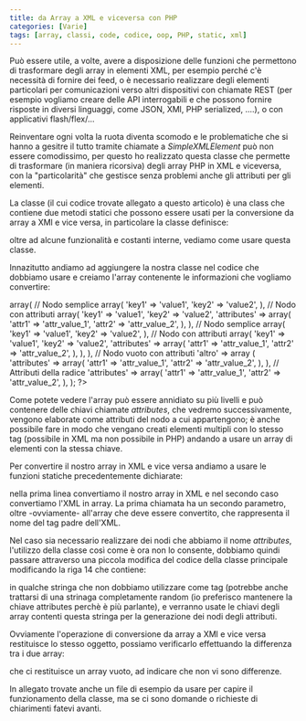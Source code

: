 ```yaml
---
title: da Array a XML e viceversa con PHP
categories: [Varie]
tags: [array, classi, code, codice, oop, PHP, static, xml]
---
```

Può essere utile, a volte, avere a disposizione delle funzioni che permettono di trasformare degli array in elementi XML, per esempio perché c'è necessità di fornire dei feed, o è necessario realizzare degli elementi particolari per comunicazioni verso altri dispositivi con chiamate REST (per esempio vogliamo creare delle API interrogabili e che possono fornire risposte in diversi linguaggi, come JSON, XMl, PHP serialized, ....), o con applicativi flash/flex/...

Reinventare ogni volta la ruota diventa scomodo e le problematiche che si hanno a gesitre il tutto tramite chiamate a _SimpleXMLElement_ può non essere comodissimo, per questo ho realizzato questa classe che permette di trasformare (in maniera ricorsiva) degli array PHP in XML e viceversa, con la "particolarità" che gestisce senza problemi anche gli attributi per gli elementi.
<!--break-->
La classe (il cui codice trovate allegato a questo articolo) è una class che contiene due metodi statici che possono essere usati per la conversione da array a XMl e vice versa, in particolare la classe definisce:
<?php
class ArrayToXML {
  static public toXml() { // ... }
  static public toArray() { // ... }
}
?>
oltre ad alcune funzionalità e costanti interne, vediamo come usare questa classe.

Innazitutto andiamo ad aggiungere la nostra classe nel codice che dobbiamo usare e creiamo l'array contenente le informazioni che vogliamo convertire:
<?php
include_once('ArrayToXML.php');

$items = array(
  'item' => array(
    // Nodo semplice
    array(
      'key1' => 'value1',
      'key2' => 'value2',
    ),
    // Nodo con attributi
    array(
      'key1' => 'value1',
      'key2' => 'value2',
      'attributes'  => array(
        'attr1' => 'attr_value_1',
        'attr2' => 'attr_value_2',
      ),
    ),
    // Nodo semplice
    array(
      'key1' => 'value1',
      'key2' => 'value2',
    ),
    // Nodo con attributi
    array(
      'key1' => 'value1',
      'key2' => 'value2',
      'attributes'  => array(
        'attr1' => 'attr_value_1',
        'attr2' => 'attr_value_2',
      ),
    ),
  ),
  // Nodo vuoto con attributi
  'altro' => array (
    'attributes'  => array(
        'attr1' => 'attr_value_1',
        'attr2' => 'attr_value_2',
    ),
  ),
  // Attributi della radice
  'attributes'  => array(
        'attr1' => 'attr_value_1',
        'attr2' => 'attr_value_2',
  ),
);
?>

Come potete vedere l'array può essere annidiato su più livelli e può contenere delle chiavi chiamate _attributes_, che vedremo successivamente, vengono elaborate come attributi del nodo a cui appartengono; è anche possibile fare in modo che vengano creati elementi multipli con lo stesso tag (possibile in XML ma non possibile in PHP) andando a usare un array di elementi con la stessa chiave.

Per convertire il nostro array in XML e vice versa andiamo a usare le funzioni statiche precedentemente dichiarate:
<?php
$xml = ArrayToXML::toXml($items, 'items');
$array = ArrayToXML::toArray($xml);
?>
nella prima linea convertiamo il nostro array in XML e nel secondo caso convertiamo l'XML in array. La prima chiamata ha un secondo parametro, oltre -ovviamente- all'array che deve essere convertito, che rappresenta il nome del tag padre dell'XML.

Nel caso sia necessario realizzare dei nodi che abbiamo il nome _attributes_, l'utilizzo della classe così come è ora non lo consente, dobbiamo quindi passare attraverso una piccola modifica del codice della classe principale modificando la riga 14 che contiene:
<?php
const attr_arr_string = 'attributes';
?>
in qualche stringa che non dobbiamo utilizzare come tag (potrebbe anche trattarsi di una strinaga completamente random (io preferisco mantenere la chiave attributes perchè è più parlante), e verranno usate le chiavi degli array contenti questa stringa per la generazione dei nodi degli attributi.

Ovviamente l'operazione di conversione da array a XMl e vice versa restituisce lo stesso oggetto, possiamo verificarlo effettuando la differenza tra i due array:
<?php
echo array_diff($items, $array);
?>
che ci restituisce un array vuoto, ad indicare che non vi sono differenze.

In allegato trovate anche un file di esempio da usare per capire il funzionamento della classe, ma se ci sono domande o richieste di chiarimenti fatevi avanti.